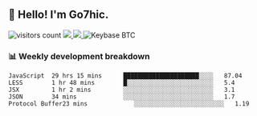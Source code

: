## 👋 Hello! I'm Go7hic.

 ![visitors count](https://visitors-by-url-pls-dont-use-this-in-your-repo.vercel.app/Go7hic-github-readme)
 <a href="https://twitter.com/Go7hic">
    <img src="https://img.shields.io/badge/-@Go7hic-1ca0f1?style=flat-square&labelColor=1ca0f1&logo=twitter&logoColor=white&link=https://twitter.com/Go7hic">
   <a/>
   <a href="mailto:gtfx0209@gmail.com">
    <img src="https://img.shields.io/badge/-gtfx0209@gmail.com-c14438?style=flat-square&logo=Gmail&logoColor=white&link=mailto:gtfx0209@gmail.com">
   <a/>
    ![Keybase BTC](https://img.shields.io/keybase/btc/Go7hic)
 <!--
🔭 I’m currently working
🌱 I’m currently learning
💬 Ask me about 
📫 How to reach me: 
⚡ Fun fact: 
-->
 <!--
![My Github Stats](https://github-readme-stats.vercel.app/api?username=Go7hic&show_icons=true&count_private=true)

-->

### 📊 Weekly development breakdown
<!--START_SECTION:waka-->
```text
JavaScript  29 hrs 15 mins      █████████████████████░░░░   87.04 
LESS        1 hr 48 mins        █░░░░░░░░░░░░░░░░░░░░░░░░   5.4 
JSX         1 hr 2 mins         ░░░░░░░░░░░░░░░░░░░░░░░░░   3.1 
JSON        34 mins             ░░░░░░░░░░░░░░░░░░░░░░░░░   1.7 
Protocol Buffer23 mins             ░░░░░░░░░░░░░░░░░░░░░░░░░   1.19
```
<!--END_SECTION:waka-->

